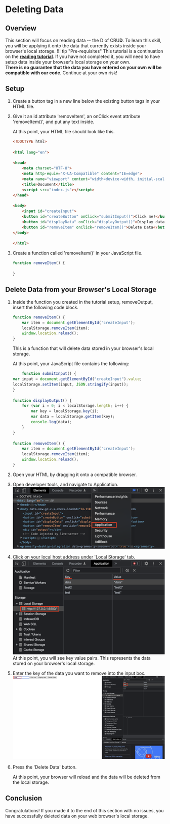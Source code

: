 # Deleting Data

## Overview

This section will focus on reading data -- the D of CRU**D**. To learn this skill, you will be applying it onto the data that currently exists inside your browser's local storage.
!!! tip "Pre-requisites"
    This tutorial is a continuation on the [**reading tutorial**](reading.md). If you have not completed it, you will need to have setup data inside your browser's local storage on your own.
    <br> **There is no guarantee that the data you have entered on your own will be compatible with our code**. Continue at your own risk!

## Setup

1. Create a button tag in a new line below the existing button tags in your HTML file.

2. Give it an id attribute 'removeItem', an onClick event attribute 'removeItem()', and put any text inside.

    At this point, your HTML file should look like this.

    ```html hl_lines="17"
    <!DOCTYPE html>

    <html lang="en">

    <head>
        <meta charset="UTF-8">
        <meta http-equiv="X-UA-Compatible" content="IE=edge">
        <meta name="viewport" content="width=device-width, initial-scale=1.0">
        <title>Document</title>
        <script src="index.js"></script>
    </head>

    <body>
        <input id="createInput">
        <button id="createButton" onClick="submitInput()">Click me!</button>
        <button id="displayData" onClick="displayOutput()">Display data</button>
        <button id="removeItem" onClick="removeItem()">Delete Data</button>
    </body>

    </html>
    ```

3. Create a function called 'removeItem()' in your JavaScript file.

    ```js
    function removeItem() {

    }
    ```

## Delete Data from your Browser's Local Storage

1. Inside the function you created in the tutorial setup, removeOutput, insert the following code block.

    ```js
    function removeItem() {
        var item = document.getElementById('createInput');
        localStorage.removeItem(item);
        window.location.reload();
    }
    ```

    This is a function that will delete data stored in your browser's local storage.

    At this point, your JavaScript file contains the following:

    ```js
        function submitInput() {
    var input = document.getElementById("createInput").value;
    localStorage.setItem(input, JSON.stringify(input));
    }

    function displayOutput() {
        for (var i = 0; i < localStorage.length; i++) {
            var key = localStorage.key(i);
            var data = localStorage.getItem(key);
            console.log(data);
        }
    }

    function removeItem() {
        var item = document.getElementById('createInput');
        localStorage.removeItem(item);
        window.location.reload();
    }
    ```

2. Open your HTML by dragging it onto a compatible browser.
3. Open developer tools, and navigate to Application.
    <br> ![application](application.png)
4. Click on your local host address under 'Local Storage' tab.
    <br> ![application-continued](application-continued.png)
    At this point, you will see key value pairs. This represents the data stored on your browser's local storage.
5. Enter the key of the data you want to remove into the input box.
    <br> ![deleting-data](deleting-data.png)
6. Press the 'Delete Data' button.

    At this point, your browser will reload and the data will be deleted from the local storage.

## Conclusion

Congratulations! If you made it to the end of this section with no issues, you have successfully deleted data on your web browser's local storage.
